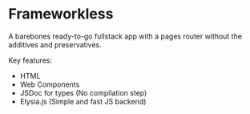 # Frameworkless

A barebones ready-to-go fullstack app with a pages router without the additives and preservatives.

Key features:

- HTML
- Web Components
- JSDoc for types (No compilation step)
- Elysia.js (Simple and fast JS backend)
